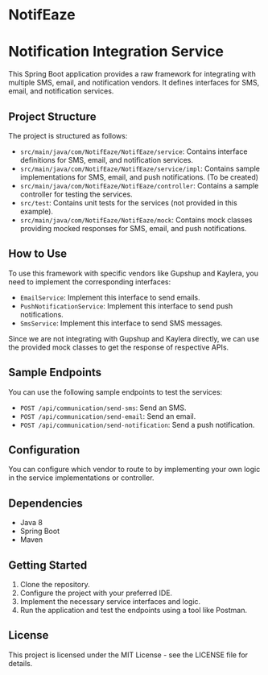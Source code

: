 # NotifEaze

# Notification Integration Service

This Spring Boot application provides a raw framework for integrating with multiple SMS, email, and notification vendors. It defines interfaces for SMS, email, and notification services.

## Project Structure

The project is structured as follows:

- `src/main/java/com/NotifEaze/NotifEaze/service`: Contains interface definitions for SMS, email, and notification services.
- `src/main/java/com/NotifEaze/NotifEaze/service/impl`: Contains sample implementations for SMS, email, and push notifications. (To be created)
- `src/main/java/com/NotifEaze/NotifEaze/controller`: Contains a sample controller for testing the services.
- `src/test`: Contains unit tests for the services (not provided in this example).
- `src/main/java/com/NotifEaze/NotifEaze/mock`: Contains mock classes providing mocked responses for SMS, email, and push notifications.

## How to Use

To use this framework with specific vendors like Gupshup and Kaylera, you need to implement the corresponding interfaces:

- `EmailService`: Implement this interface to send emails.
- `PushNotificationService`: Implement this interface to send push notifications.
- `SmsService`: Implement this interface to send SMS messages.

Since we are not integrating with Gupshup and Kaylera directly, we can use the provided mock classes to get the response of respective APIs.

## Sample Endpoints

You can use the following sample endpoints to test the services:

- `POST /api/communication/send-sms`: Send an SMS.
- `POST /api/communication/send-email`: Send an email.
- `POST /api/communication/send-notification`: Send a push notification.

## Configuration

You can configure which vendor to route to by implementing your own logic in the service implementations or controller.

## Dependencies

- Java 8
- Spring Boot
- Maven

## Getting Started

1. Clone the repository.
2. Configure the project with your preferred IDE.
3. Implement the necessary service interfaces and logic.
4. Run the application and test the endpoints using a tool like Postman.

## License

This project is licensed under the MIT License - see the LICENSE file for details.
